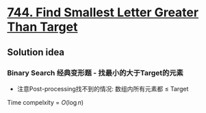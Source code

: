# [744. Find Smallest Letter Greater Than Target](https://leetcode.com/problems/find-smallest-letter-greater-than-target/)

## Solution idea

### Binary Search 经典变形题 - 找最小的大于Target的元素

* 注意Post-processing找不到的情况: 数组内所有元素都 $\leq$ Target

Time compelxity = $O(\log n)$
